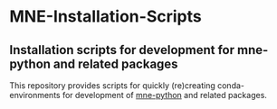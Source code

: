 # MNE-Installation-Scripts
## Installation scripts for development for mne-python and related packages

This repository provides scripts for quickly (re)creating conda-environments for development of [mne-python](https://github.com/mne-tools/mne-python) and related packages.